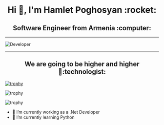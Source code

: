 <h1 accesskey="A"
      align="center"
      dir="ltr"
      itemprop="heading"
      lang="en-US"
      tabindex="2"
      title="Example heading">
 Hi 👋, I'm Hamlet Poghosyan  :rocket: </h1>


<h2 accesskey="A"
      align="center"
      dir="ltr"
      itemprop="heading"
      lang="en-US"
      tabindex="2"
      title="Example heading">
 Software Engineer from Armenia :computer:
 </h2>
  
__________

![Developer](https://github.com/abhisheknaiidu/abhisheknaiidu/raw/master/code.gif?raw=true)

__________

<h2 accesskey="A"
      align="center"
      dir="ltr"
      itemprop="heading"
      lang="en-US"
      tabindex="2"
      title="Example heading">
 We are going to be higher and higher🚀:technologist:  
 </h2>  

[![trophy](https://github-profile-trophy.vercel.app/?username=HamletPoghosian)](https://github.com/ryo-ma/github-profile-trophy)


![trophy](https://github-readme-stats.vercel.app/api?username=HamletPoghosian&show_icons=true)


![trophy](https://github-readme-stats.vercel.app/api/top-langs?username=HamletPoghosian&show_icons=true&locale=en&layout=compact)



- 🔭 I’m currently working  as a .Net Developer 
- 🌱 I’m currently learning Python

